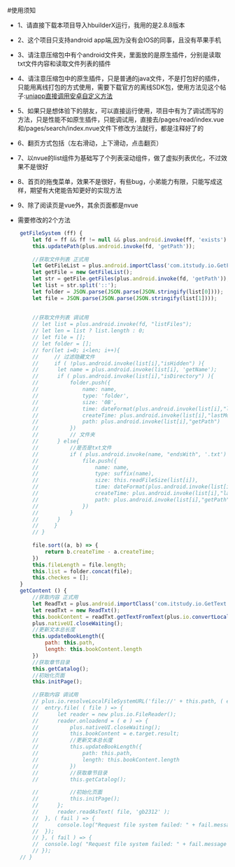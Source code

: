 #使用须知

* 1、请直接下载本项目导入hbuilderX运行，我用的是2.8.8版本
* 2、这个项目只支持android app端,因为没有会IOS的同事，且没有苹果手机
* 3、请注意压缩包中有个android文件夹，里面放的是原生插件，分别是读取txt文件内容和读取文件列表的插件
* 4、请注意压缩包中的原生插件，只是普通的java文件，不是打包好的插件，只能用离线打包的方式使用，需要下载官方的离线SDK包，使用方法见这个帖子:[uniapp直接调用安卓自定义方法](https://ask.dcloud.net.cn/article/36065)
* 5、如果只是想体验下的朋友，可以直接运行使用，项目中有为了调试而写的方法，只是性能不如原生插件，只能调试用，直接去/pages/read/index.vue和/pages/search/index.nvue文件下修改方法就行，都是注释好了的
* 6、翻页方式包括（左右滑动，上下滑动，点击翻页）
* 7、以nvue的list组件为基础写了个列表滚动组件，做了虚拟列表优化，不过效果不是很好
* 8、首页的拖曳菜单，效果不是很好，有些bug，小弟能力有限，只能写成这样，期望有大佬能告知更好的实现方法
* 9、除了阅读页是vue外，其余页面都是nvue


* 需要修改的2个方法
```javascript
	getFileSystem (ff) {
		let fd = ff && ff != null && plus.android.invoke(ff, 'exists') ? ff : environment.getExternalStorageDirectory();
		this.updatePath(plus.android.invoke(fd, 'getPath'));
		
		//获取文件列表 正式用
		let GetFileList = plus.android.importClass('com.itstudy.io.GetFileList');
		let getFile = new GetFileList();
		let str = getFile.getFiles(plus.android.invoke(fd, 'getPath'));
		let list = str.split('::');
		let folder = JSON.parse(JSON.parse(JSON.stringify(list[0])));
		let file = JSON.parse(JSON.parse(JSON.stringify(list[1])));
		
		
		//获取文件列表 调试用
		// let list = plus.android.invoke(fd, "listFiles");
		// let len = list ? list.length : 0;
		// let file = [];
		// let folder = [];
		// for(let i=0; i<len; i++){
		//     // 过滤隐藏文件  
		//     if ( !plus.android.invoke(list[i],"isHidden") ){
		// 		let name = plus.android.invoke(list[i], 'getName');
		// 		if ( plus.android.invoke(list[i],"isDirectory") ){
		// 			folder.push({
		// 				name: name,
		// 				type: 'folder',
		// 				size: '0B',
		// 				time: dateFormat(plus.android.invoke(list[i],"lastModified")),
		// 				createTime: plus.android.invoke(list[i],"lastModified"),
		// 				path: plus.android.invoke(list[i],"getPath")
		// 			})
		// 		    // 文件夹
		// 		} else{
		// 			//是否是txt文件
		// 		    if ( plus.android.invoke(name, "endsWith", '.txt') ) {
		// 		    	file.push({
		// 					name: name,
		// 					type: suffix(name),
		// 					size: this.readFileSize(list[i]),
		// 					time: dateFormat(plus.android.invoke(list[i],"lastModified")),
		// 					createTime: plus.android.invoke(list[i],"lastModified"),
		// 					path: plus.android.invoke(list[i],"getPath")
		// 				})
		// 		    }
		// 		}  
		//     }
		// }
		
		file.sort((a, b) => {
			return b.createTime - a.createTime;
		})
		this.fileLength = file.length;
		this.list = folder.concat(file);
		this.checkes = [];
	}
	getContent () {
		//获取内容 正式用
		let ReadTxt = plus.android.importClass('com.itstudy.io.GetText');
		let readTxt = new ReadTxt();
		this.bookContent = readTxt.getTextFromText(plus.io.convertLocalFileSystemURL(this.path));
		plus.nativeUI.closeWaiting();
		//更新文本总长度
		this.updateBookLength({
			path: this.path,
			length: this.bookContent.length
		})
		//获取章节目录
		this.getCatalog();
		//初始化页面
		this.initPage();
		
		//获取内容 调试用
		// plus.io.resolveLocalFileSystemURL('file://' + this.path, ( entry ) => {
		// 	entry.file( ( file ) => {
		// 		let reader = new plus.io.FileReader();
		// 		reader.onloadend = ( e ) => {
		// 			plus.nativeUI.closeWaiting();
		// 			this.bookContent = e.target.result;
		// 			//更新文本总长度
		// 			this.updateBookLength({
		// 				path: this.path,
		// 				length: this.bookContent.length
		// 			})
		// 			//获取章节目录
		// 			this.getCatalog();
					
		// 			//初始化页面
		// 			this.initPage();
		// 		};
		// 		reader.readAsText( file, 'gb2312' );
		// 	}, ( fail ) => {
		// 		console.log("Request file system failed: " + fail.message);
		// 	});
		// }, ( fail ) => {
		// 	console.log( "Request file system failed: " + fail.message );
		// });
	// }
```